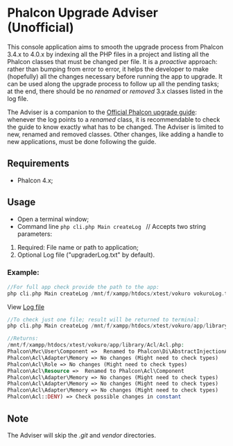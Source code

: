 # Phalcon Upgrade Adviser (Unofficial)
This console application aims to smooth the upgrade process from Phalcon 3.4.x to 4.0.x by indexing all the PHP files in a project and listing all the Phalcon classes that must be changed per file. It is a _proactive_ approach: rather than bumping from error to error, it helps the developer to make (hopefully) all the changes necessary before running the app to upgrade. It can be used along the upgrade process to follow up all the pending tasks; at the end, there should be no _renamed_ or _removed_ 3.x classes listed in the log file. 

The Adviser is a companion to the [Official Phalcon upgrade guide](https://github.com/phalcon/docs/blob/4.0/en/upgrade.md): whenever the log points to a _renamed_ class, it is recommendable to check the guide to know exactly what has to be changed. The Adviser is limited to new, renamed and removed classes. Other changes, like adding a handle to new applications, must be done following the guide.

## Requirements
- Phalcon 4.x;

## Usage
- Open a terminal window;
- Command line `php cli.php Main createLog ` // Accepts two string parameters:
1. Required: File name or path to application;
2. Optional Log file ("upgraderLog.txt" by default).

### Example:
```php
//For full app check provide the path to the app:
php cli.php Main createLog /mnt/f/xampp/htdocs/xtest/vokuro vokuroLog.txt //stores result in log file
```
View [Log file](https://github.com/diplopito/Phalcon-Upgrade-Adviser/blob/master/vokuroLog.txt)
```php
//To check just one file; result will be returned to terminal:
php cli.php Main createLog /mnt/f/xampp/htdocs/xtest/vokuro/app/library/Acl/Acl.php

//Returns:
/mnt/f/xampp/htdocs/xtest/vokuro/app/library/Acl/Acl.php:
Phalcon\Mvc\User\Component =>  Renamed to Phalcon\Di\AbstractInjectionAware
Phalcon\Acl\Adapter\Memory => No changes (Might need to check types)
Phalcon\Acl\Role => No changes (Might need to check types)
Phalcon\Acl\Resource =>  Renamed to Phalcon\Acl\Component
Phalcon\Acl\Adapter\Memory => No changes (Might need to check types)
Phalcon\Acl\Adapter\Memory => No changes (Might need to check types)
Phalcon\Acl\Adapter\Memory => No changes (Might need to check types)
Phalcon\Acl::DENY) => Check possible changes in constant
```


## Note
The Adviser will skip the _.git_ and _vendor_ directories.
